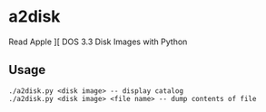 a2disk
======

Read Apple ][ DOS 3.3 Disk Images with Python


Usage
-----

    ./a2disk.py <disk image> -- display catalog
    ./a2disk.py <disk image> <file name> -- dump contents of file
